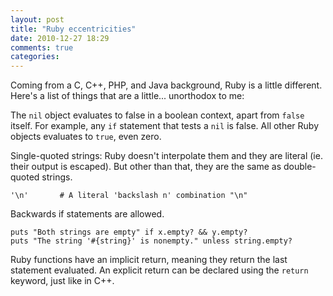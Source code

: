 ```yaml
---
layout: post
title: "Ruby eccentricities"
date: 2010-12-27 18:29
comments: true
categories: 
---
```


Coming from a C, C++, PHP, and Java background, Ruby is a little different. Here's a list of things that are a little... unorthodox to me:

<!-- more -->

The `nil` object evaluates to false in a boolean context, apart from `false` itself. For example, any `if` statement that tests a `nil` is false. All other Ruby objects evaluates to `true`, even zero.

Single-quoted strings: Ruby doesn't interpolate them and they are literal (ie. their output is escaped). But other than that, they are the same as double-quoted strings.

    '\n'       # A literal 'backslash n' combination "\n"

Backwards if statements are allowed.

    puts "Both strings are empty" if x.empty? && y.empty?
    puts "The string '#{string}' is nonempty." unless string.empty?

Ruby functions have an implicit return, meaning they return the last statement evaluated. An explicit return can be declared using the `return` keyword, just like in C++.
